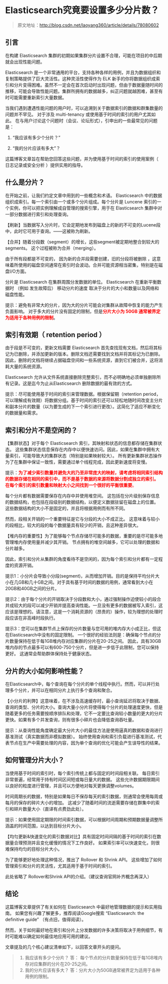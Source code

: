 # Elasticsearch究竟要设置多少分片数？

> 原文地址：<http://blog.csdn.net/laoyang360/article/details/78080602>

## 引言

在构建 Elasticsearch 集群的初期如果集群分片设置不合理，可能在项目的中后期就会出现性能问题。

Elasticsearch 是一个非常通用的平台，支持各种各样的用例，并且为数据组织和复制策略提供了巨大灵活性。这种灵活性使得作为 ELK 新手的你将数据组织成索引和分片变得困难。虽然不一定会在首次启动时出现问题，但由于数据量随时间的推移，可能会导致性能问题。集群所拥有的数据越多，纠正问题就越困难，甚至有时可能需要重新索引大量数据。

当我们遇到遭遇性能问题的用户时，可以追溯到关于数据索引的数据和群集数量的问题并不罕见。 对于涉及 multi-tenancy 或使用基于时间的索引的用户尤其如此。 在与用户讨论这个问题时（会议、论坛形式），引申出的一些最常见的问题是：

1. “我应该有多少个分片？”

2. “我的分片应该有多大”？

这篇博客文章旨在帮助您回答这些问题，并为使用基于时间的索引的使用案例（ 日志记录或安全分析 ）提供实用的指导。

## 什么是分片？

在开始之前，让我们约定文章中用到的一些概念和术语。
Elasticsearch 中的数据组织成索引。每一个索引由一个或多个分片组成。每个分片是 Luncene 索引的一个实例，你可以把实例理解成自管理的搜索引擎，用于在 Elasticsearch 集群中对一部分数据进行索引和处理查询。

【刷新】当数据写入分片时，它会定期地发布到磁盘上的新的不可变的Lucene段中，此时它可用于查询。——这被称为刷新。

【合并】随着分段数（segment）的增长，这些segment被定期地整合到较大的segments。 这个过程被称为合并（merging）。

由于所有段都是不可变的， 因为新的合并段需要创建，旧的分段将被删除 ，这意味着所使用的磁盘空间通常在索引时会波动。合并可能资源相当密集，特别是在磁盘I/O方面。

分片是 Elasticsearch 在集群周围分发数据的单位。 Elasticsearch 在重新平衡数据时 （例如 发生故障后） 移动分片的速度 取决于分片的大小和数量以及网络和磁盘性能。

提示：避免有非常大的分片，因为大的分片可能会对集群从故障中恢复的能力产生负面影响。 对于多大的分片没有固定的限制，但是<font color='red'>**分片大小为 50GB 通常被界定为适用于各种用例的限制**</font>。

## 索引有效期（ retention period ）

由于段是不可变的，更新文档需要 Elasticsearch 首先查找现有文档，然后将其标记为已删除，并添加更新的版本。删除文档还需要找到文档并将其标记为已删除。因此，删除的文档将继续占据磁盘空间和一些系统资源，直到它们被合并，这将消耗大量的系统资源。

Elasticsearch 允许从文件系统直接删除完整索引，而不必明确地必须单独删除所有记录。这是迄今为止从Elasticsearch 删除数据的最有效的方式。

提示：尽可能使用基于时间的索引来管理数据。根据保留期（retention period，可以理解成有效期）将数据分组。基于时间的索引还可以轻松地随时间改变主分片和副本分片的数量（以为要生成的下一个索引进行更改）。这简化了适应不断变化的数据量和需求。

## 索引和分片不是空闲的？

【集群状态】对于每个 Elasticsearch 索引，其映射和状态的信息都存储在集群状态。 这些集群状态信息保存在内存中以便快速访问。因此，如果在集群中拥有大量索引，可能导致大的集群状态（特别是如果映射较大）。 所有更新集群状态操作为了在集群中保证一致性，需要通过单个线程完成，因此更新速度将变慢。

提示：<font color='red'>**为了减少索引数量并避免大的乃至非常庞大的映射，请考虑将相同索引结构的数据存储在相同的索引中，而不是基于数据的来源将数据分割成独立的索引。 在每个索引的索引数量和映射大小之间找到一个很好的平衡很重要**。</font>

每个分片都有数据需要保存在内存中并使用堆空间。 这包括在分片级别保存信息的数据结构，也包括在段级别的数据结构，以便定义数据驻留在磁盘上的位置。 这些数据结构的大小不是固定的，并且将根据用例而有所不同。

然而，段相关开销的一个重要特征是它与分段的大小不成正比。 这意味着与较小的段相比，较大的段的每个数据量具有较少的开销，且这种差异很大。

【堆内存的重要性】为了能够每个节点存储尽可能多的数据，重要的是尽可能多地管理堆内存使用量并减少其开销。 节点拥有的堆空间越多，它可以处理的数据和分片越多。

因此，索引和分片从集群的角度看待不是空闲的，因为每个索引和分片都有一定程度的资源开销。

提示1：小分片会导致小分段(segment)，从而增加开销。目的是保持平均分片大小在几GB和几十GB之间。对于具有基于时间的数据的用例，通常看到大小在20GB和40GB之间的分片。

提示2：由于每个分片的开销取决于分段数和大小，通过强制操作迫使较小的段合并成较大的段可以减少开销并提高查询性能。一旦没有更多的数据被写入索引，这应该是理想的。请注意，这是一个消耗资源的（昂贵的）操作，较为理想的处理时段应该在非高峰时段执行。

提示3：您可以在集群节点上保存的分片数量与您可用的堆内存大小成正比，但这在Elasticsearch中没有的固定限制。 一个很好的经验法则是：确保每个节点的分片数量保持在低于每1GB堆内存对应集群的分片在20-25之间。 因此，具有30GB堆内存的节点最多可以有600-750个分片，但是进一步低于此限制，您可以保持更好。 这通常会帮助群体保持处于健康状态。

## 分片的大小如何影响性能？

在Elasticsearch中，每个查询在每个分片的单个线程中执行。然而，可以并行处理多个分片，并可以在相同分片上执行多个查询和聚合。

【小分片的利弊】这意味着，在不涉及高速缓存时，最小查询延迟将取决于数据、查询的类型、分片的大小。查询大量小分片将使得每个分片的处理速度更快，但是随着更多的任务需要按顺序排队和处理，它不一定要比查询较小数量的更大的分片更快。如果有多个并发查询，则有很多小碎片也会降低查询吞吐量。

提示：从查询性能角度确定最大分片大小的最佳方法是使用逼真的数据和查询进行基准测试（真实数据而非模拟数据）。 始终使用查询和索引负载进行基准测试，代表节点在生产中需要处理的内容，因为单个查询的优化可能会产生误导性的结果。

## 如何管理分片大小？

当使用基于时间的索引时，每个索引传统上都与固定的时间段相关联。 每日索引非常普遍，经常用于持有时间区间短或每日量大的数据。 这些允许数据期限期间以良好的粒度进行管理，并且可以方便地对每天更换调整volumes。

时间周期长的数据，特别是如果每日不保存每天的索引数据，则通常会使用每周或每月的保存的碎片大小的增加。 这减少了随着时间的流逝需要存储在群集中的索引和碎片数量大小（直译有点费劲此处）。

提示：如果使用固定期限的时间索引数据，可以根据时间周期和预期数据量调整所涵盖的时间范围，以达到目标分片大小。

【均匀更新&快速变化的索引数据对比】具有固定时间间隔的基于时间的索引在数据量合理预测并且变化缓慢的情况下工作良好。 如果索引率可以快速变化，则很难保持均匀的目标分片大小。

为了能够更好地处理这种情况，推出了 Rollover 和 Shrink API。 这些增加了如何管理索引和分片的灵活性，尤其适用于基于时间的索引。

此处省略了 Rollover和Shrink API的介绍。（建议查询官网补齐概念再深入）

## 结论

这篇博客文章提供了有关如何在 Elasticsearch 中最好地管理数据的提示和实用指南。 如果您有兴趣了解更多，推荐阅读Google搜索 “Elasticsearch: the definitive guide” （有点旧，值得阅读）。

然而，关于如何最好地在索引和分片上分发数据的许多决策将取决于用例细节，有时可能难以确定如何最佳地应用可用的建议。

文章提及的几个核心建议清单如下，以回答文章开头的提问。

> 1. 我应该有多少个分片？
>    答： 每个节点的分片数量保持在低于每1GB堆内存对应集群的分片在20-25之间。
> 2. 我的分片应该有多大？
>    答：分片大小为50GB通常被界定为适用于各种用例的限制。